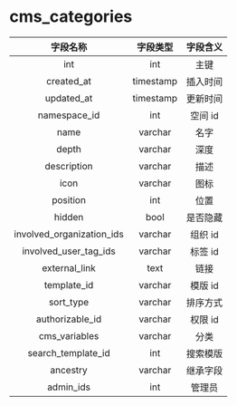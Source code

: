 # cms_categories

| 字段名称 | 字段类型 | 字段含义 |
| :-----: | :-----: | :-----: 
| int | int | 主键 |
| created_at | timestamp | 插入时间 |
| updated_at | timestamp | 更新时间 |
| namespace_id | int | 空间 id |
| name | varchar | 名字 |
| depth | varchar | 深度 |
| description | varchar | 描述 |
| icon | varchar | 图标 |
| position | int | 位置 |
| hidden | bool | 是否隐藏 |
| involved_organization_ids | varchar | 组织 id |
| involved_user_tag_ids | varchar | 标签 id |
| external_link | text | 链接 |
| template_id | varchar | 模版 id |
| sort_type | varchar | 排序方式 |
| authorizable_id | varchar | 权限 id |
| cms_variables | varchar | 分类 |
| search_template_id | int | 搜索模版 |
| ancestry | varchar | 继承字段 |
| admin_ids | int | 管理员 |
